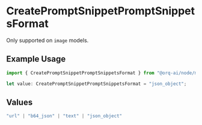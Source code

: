 # CreatePromptSnippetPromptSnippetsFormat

Only supported on `image` models.

## Example Usage

```typescript
import { CreatePromptSnippetPromptSnippetsFormat } from "@orq-ai/node/models/operations";

let value: CreatePromptSnippetPromptSnippetsFormat = "json_object";
```

## Values

```typescript
"url" | "b64_json" | "text" | "json_object"
```